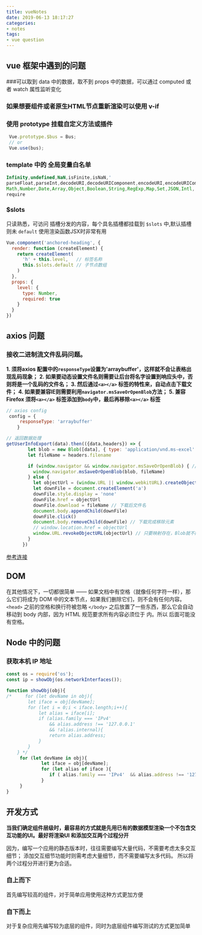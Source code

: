 ```yaml
---
title: vueNotes
date: 2019-06-13 18:17:27
categories:
- notes
tags:
- vue question
---
```


##  vue 框架中遇到的问题

###可以取到 data 中的数据，取不到 props 中的数据，可以通过 computed 或者 watch 属性监听变化

### 如果想要组件或者原生HTML节点重新渲染可以使用 v-if

### 使用 prototype 挂载自定义方法或插件
```javascript
 Vue.prototype.$bus = Bus;
 // or
 Vue.use(bus);
```

### template 中的 全局变量白名单
```js
Infinity,undefined,NaN,isFinite,isNaN,'
parseFloat,parseInt,decodeURI,decodeURIComponent,encodeURI,encodeURIComponent,
Math,Number,Date,Array,Object,Boolean,String,RegExp,Map,Set,JSON,Intl,
require
```

### $slots
只读熟悉，可访问 插槽分发的内容，每个具名插槽都挂载到 `$slots` 中,默认插槽则未 `default`
使用渲染函数JSX时非常有用
```js
Vue.component('anchored-heading', {
  render: function (createElement) {
    return createElement(
      'h' + this.level,   // 标签名称
      this.$slots.default // 子节点数组
    )
  },
  props: {
    level: {
      type: Number,
      required: true
    }
  }
})
```

###


## axios 问题

### 接收二进制流文件乱码问题。
**1. 须将axios 配置中的`responseType`设置为'arraybuffer'，这样就不会让表格出现乱码现象；**
**2. 如果要动态设置文件名则需要让后台将名字设置到响应头中，否则将是一个乱码的文件名；**
**3. 然后通过`<a></a>` 标签的特性来，自动点击下载文件；**
**4. 如果要兼容IE则需要利用`navigator.msSaveOrOpenBlob`方法；**
**5. 兼容Firefox 须将`<a></a>` 标签添加到`body`中，最后再移除`<a></a>` 标签**

```javascript
// axios config
 config = {
     responseType: 'arraybuffer'
    }

// 返回数据处理
getUserInfoExport(data).then(({data,headers}) => {
        let blob = new Blob([data], { type: 'application/vnd.ms-excel' }) // 将服务端返回的文件流（二进制）excel文件转化为blob
        let fileName = headers.filename

        if (window.navigator && window.navigator.msSaveOrOpenBlob) { // IE10+
          window.navigator.msSaveOrOpenBlob(blob, fileName)
        } else {
          let objectUrl = (window.URL || window.webkitURL).createObjectURL(blob)
          let downFile = document.createElement('a')
          downFile.style.display = 'none'
          downFile.href = objectUrl
          downFile.download = fileName // 下载后文件名
          document.body.appendChild(downFile)
          downFile.click()
          document.body.removeChild(downFile) // 下载完成移除元素
          // window.location.href = objectUrl
          window.URL.revokeObjectURL(objectUrl) // 只要映射存在，Blob就不能进行垃圾回收，因此一旦不再需要引用，就必须小心撤销URL，释放掉blob对象。
        }
      })
```
[参考连接](https://www.w3.org/TR/FileAPI/#url)

## DOM
在其他情况下，一切都很简单 —— 如果文档中有空格（就像任何字符一样），那么它们将成为 DOM 中的文本节点，如果我们删除它们，则不会有任何内容。
`<head>` 之前的空格和换行符被忽略
`</body>` 之后放置了一些东西，那么它会自动移动到 body 内部，因为 HTML 规范要求所有内容必须位于 <body> 内。所以 </body> 后面可能没有空格。

## Node 中的问题
### 获取本机 IP 地址
```javascript
const os = require('os');
const ip = showObj(os.networkInterfaces());

function showObj(obj){
/*     for (let devName in obj){
        let iface = obj[devName];
        for (let i = 0;i < iface.length;i++){
            let alias = iface[i];
            if (alias.family === 'IPv4'
                && alias.address !== '127.0.0.1'
                && !alias.internal){
                return alias.address;
            }
        }
    } */
     for (let devName in obj){
             let iface = obj[devName];
             for (let alias of iface ){
                if ( alias.family === 'IPv4'  && alias.address !== '127.0.0.1'  && !alias.internal) return alias.address;
             }
     }
}
```

## 开发方式
**当我们确定组件层级时，最容易的方式就是先用已有的数据模型渲染一个不包含交互功能的UI。最好将渲染UI 和添加交互两个过程分开**

因为，编写一个应用的静态版本时，往往需要编写大量代码，不需要考虑太多交互细节；
添加交互细节功能时则需考虑大量细节，而不需要编写太多代码。
所以将两个过程分开进行更为合适。
### 自上而下
首先编写较高的组件，对于简单应用使用这种方式更加方便

### 自下而上
对于复杂应用先编写较为底层的组件，同时为底层组件编写测试的方式更加简单
